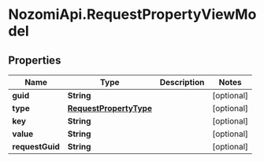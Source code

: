 # NozomiApi.RequestPropertyViewModel

## Properties
Name | Type | Description | Notes
------------ | ------------- | ------------- | -------------
**guid** | **String** |  | [optional] 
**type** | [**RequestPropertyType**](RequestPropertyType.md) |  | [optional] 
**key** | **String** |  | [optional] 
**value** | **String** |  | [optional] 
**requestGuid** | **String** |  | [optional] 
